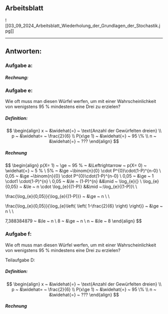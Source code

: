 ## Arbeitsblatt

![[03_09_2024_Arbeitsblatt_Wiederholung_der_Grundlagen_der_Stochastik.jpg]]

---

## Antworten:
### Aufgabe a:
##### Rechnung:


### Aufgabe e:
Wie oft muss man diesen Würfel werfen, um mit einer Wahrscheinlichkeit von wenigstens 95 % mindestens eine Drei zu erzielen?
##### Definition:

$$
\begin{align}
x ~ &\widehat{=} ~ \text{Anzahl der Gewürfelten dreien} \\
p ~ &\widehat= ~ \frac{2}{6} \\
P(x\ge 1) ~ &\widehat{=} ~ 95 \% \\
n ~ &\widehat{=} ~ ???
\end{align}
$$

##### Rechnung

$$
\begin{align}
p(X= 1) ~ \ge ~ 95 \% ~ &\Leftrightarrow ~ p(X= 0) ~ \widehat{=} ~ 5 \% \\
5\% ~ &\ge ~\binom{n}{0} \cdot P^{0}\cdot(1-P)^{n-0} \\
0,05 ~ &\ge ~\binom{n}{0} \cdot P^{0}\cdot(1-P)^{n-0} \\
0,05 ~ &\ge ~ 1 \cdot1 \cdot(1-P)^{n} \\
0,05 ~ &\le ~ (1-P)^{n} &&\mid ~ \log_{e}\{\} \\
\log_{e}\{0,05\} ~ &\le ~ n \cdot \log_{e}\{(1-P)\} &&\mid ~:\log_{e}\{(1-P)\}\\ \\

\frac{\log_{e}\{0,05\}}{\log_{e}\{(1-P)\}} ~ &\ge ~ n \\ \\

\frac{\log_{e}\{0,05\}}{\log_{e}\left\{ \left( 1-\frac{2}{6} \right) \right\}} ~ &\ge ~ n \\ \\

7,388384879 ~ &\le ~ n \\
8 ~ &\ge ~ n \\
n ~ &\le ~ 8
\end{align}
$$


### Aufgabe f:
Wie oft muss man diesen Würfel werfen, um mit einer Wahrscheinlichkeit von wenigstens 95 % mindestens eine Drei zu erzielen?

Teilaufgabe D:
##### Definition:

$$
\begin{align}
x ~ &\widehat{=} ~ \text{Anzahl der Gewürfelten dreien} \\
p ~ &\widehat= ~ \frac{2}{6} \\
P(x\ge 1) ~ &\widehat{=} ~ 95 \% \\
n ~ &\widehat{=} ~ ???
\end{align}
$$

##### Rechnung